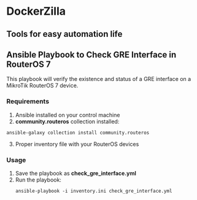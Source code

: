 # DockerZilla
Tools for easy automation life
---

## Ansible Playbook to Check GRE Interface in RouterOS 7
This playbook will verify the existence and status of a GRE interface on a MikroTik RouterOS 7 device.

### Requirements
1. Ansible installed on your control machine
2. **community.routeros** collection installed:
```
ansible-galaxy collection install community.routeros
```
3. Proper inventory file with your RouterOS devices

### Usage
1. Save the playbook as **check_gre_interface.yml**
2. Run the playbook:
   ```
   ansible-playbook -i inventory.ini check_gre_interface.yml
   ```

